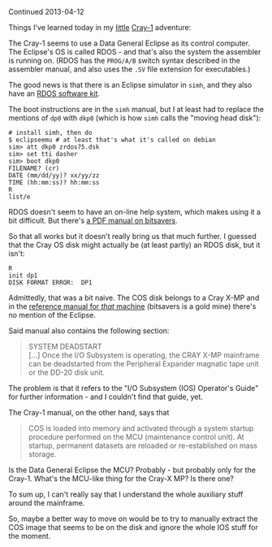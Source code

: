 Continued
2013-04-12

Things I've learned today in my
[little](http://r-wos.org/blog/cray-1-disks)
[Cray-1](http://r-wos.org/blog/cray-1-disks-2) adventure:

The Cray-1 seems to use a Data General Eclipse as its control computer.
The Eclipse's OS is called RDOS - and that's also the system
the assembler is running on. (RDOS has the `PROG/A/B` switch syntax described in
the assembler manual, and also uses the `.SV` file extension for executables.)

The good news is that there is an Eclipse simulator in `simh`,
and they also have an [RDOS software kit](http://simh.trailing-edge.com/software.html).

The boot instructions are in the `simh` manual, but I at least had to
replace the mentions of `dp0` with `dkp0` (which is how `simh` calls
the "moving head disk"):

    # install simh, then do
    $ eclipseemu # at least that's what it's called on debian
    sim> att dkp0 zrdos75.dsk
    sim> set tti dasher
    sim> boot dkp0
    FILENAME? (cr)
    DATE (mm/dd/yy)? xx/yy/zz
    TIME (hh:mm:ss)? hh:mm:ss
    R
    list/e

RDOS doesn't seem to have an on-line help system, which makes using it
a bit difficult. But there's [a PDF manual on bitsavers](http://bitsavers.informatik.uni-stuttgart.de/pdf/dg/software/rdos/093-000109-01_RDOS_Command_Line_Interpreter.pdf).

So that all works but it doesn't really bring us that much further.
I guessed that the Cray OS disk might actually be (at least partly)
an RDOS disk, but it isn't:

    R
    init dp1
    DISK FORMAT ERROR:  DP1
    
Admittedly, that was a bit naive. The COS disk belongs to a Cray X-MP
and in the [reference manual for *that* machine](http://bitsavers.informatik.uni-stuttgart.de/pdf/cray/HR-0032_X-MP_MainframeRef_Nov82.pdf)
(bitsavers is a gold mine) there's no mention of the Eclipse.

Said manual also contains the following section:

> SYSTEM DEADSTART<br>
> [...]
> Once the I/O Subsystem is operating, the CRAY X-MP mainframe can be
> deadstarted from the Peripheral Expander magnatic tape unit or the DD-20
> disk unit.

The problem is that it refers to the "I/O Subsystem (IOS) Operator's Guide" for
further information - and I couldn't find that guide, yet.

The Cray-1 manual, on the other hand, says that

> COS is loaded into memory and activated through a system startup
> procedure performed on the MCU (maintenance control unit). At
> startup, permanent datasets are reloaded or re-established on mass
> storage.

Is the Data General Eclipse the MCU? Probably - but probably only for the
Cray-1. What's the MCU-like thing for the Cray-X MP? Is there one?

To sum up, I can't really say that I understand the whole auxiliary
stuff around the mainframe.

So, maybe a better way to move on would be to try to manually extract the COS
image that seems to be on the disk and ignore the whole IOS stuff for the
moment.

